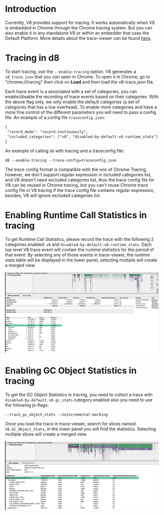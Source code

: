 # Introduction

Currently, V8 provides support for tracing. It works automatically when V8 is embedded in Chrome through the Chrome tracing system. But you can also enable it in any standalone V8 or within an embedder that uses the Default Platform.
More details about the trace-viewer can be found [here](https://github.com/catapult-project/catapult/blob/master/tracing/README.md).

# Tracing in d8
To start tracing, use the `--enable-tracing` option.  V8 generates a `v8_trace.json` that you can open in Chrome. To open it in Chrome, go to "chrome://tracing" then click on **Load** and then load the v8-trace.json file.

Each trace event is a associated with a set of categories, you can enable/disable the recording of trace events based on their categories. With the above flag only, we only enable the default categories (a set of categories that has a low overhead). To enable more categories and have a more fine control of the different parameters you will need to pass a config file.
An example of a config file `traceconfig.json`:
```
{
 "record_mode": "record-continuously",
 "included_categories": ["v8", "disabled-by-default-v8.runtime_stats"]
}
```

An example of calling `d8` with tracing and a traceconfig file:
```
d8 --enable-tracing --trace-config=traceconfig.json
```

The trace config format is compatible with the one of Chrome Tracing, however, we don't support regular expression in included categories list, and V8 doesn't need excluded categories list, thus the trace config file for V8 can be reused in Chrome tracing, but you can't reuse Chrome trace config file in V8 tracing if the trace config file contains regular expression, besides, V8 will ignore excluded categories list.

# Enabling Runtime Call Statistics in tracing

To get Runtime Call Statistics, please record the trace with the following 2 categories enabled: `v8` and `disabled-by-default-v8.runtime_stats`. Each top level V8 trace event will contain the runtime statistics for the period of that event. By selecting any of those events in trace-viewer, the runtime stats table will be displayed in the lower panel, selecting multiple will create a merged view.

![](images/runtimestats_traceviewer.png)

# Enabling GC Object Statistics in tracing

To get the GC Object Statistics in tracing, you need to collect a trace with `disabled-by-default.v8.gc_stats` category enabled also you need to use the following js-flags:
```
--track_gc_object_stats --noincremental-marking
```
Once you load the trace in trace-viewer, search for slices named: `V8.GC_Object_Stats`, in the lower panel you will find the statistics. Selecting multiple slices will create a merged view.

![](images/gcstats_traceviewer.png)